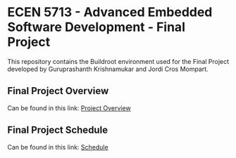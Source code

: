 # ECEN 5713 - Advanced Embedded Software Development - Final Project
This repository contains the Buildroot environment used for the Final Project developed by Guruprashanth Krishnamukar and Jordi Cros Mompart.

## Final Project Overview 
Can be found in this link: [Project Overview](https://github.com/cu-ecen-aeld/final-project-jordicrosmompart/wiki/Project-Overview)
## Final Project Schedule
Can be found in this link: [Schedule](https://github.com/cu-ecen-aeld/final-project-jordicrosmompart/wiki/Schedule)